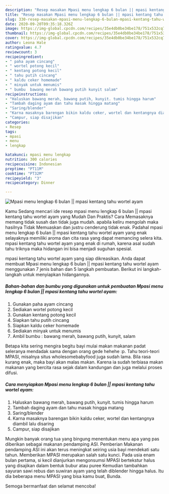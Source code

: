 ```yaml
---
description: "Resep masakan Mpasi menu lengkap 6 bulan || mpasi kentang tahu wortel ayam | Langkah Membuat Mpasi menu lengkap 6 bulan || mpasi kentang tahu wortel ayam Yang Sempurna"
title: "Resep masakan Mpasi menu lengkap 6 bulan || mpasi kentang tahu wortel ayam | Langkah Membuat Mpasi menu lengkap 6 bulan || mpasi kentang tahu wortel ayam Yang Sempurna"
slug: 330-resep-masakan-mpasi-menu-lengkap-6-bulan-mpasi-kentang-tahu-wortel-ayam-langkah-membuat-mpasi-menu-lengkap-6-bulan-mpasi-kentang-tahu-wortel-ayam-yang-sempurna
date: 2020-09-20T09:35:18.326Z
image: https://img-global.cpcdn.com/recipes/35e4db0be34be178/751x532cq70/mpasi-menu-lengkap-6-bulan-mpasi-kentang-tahu-wortel-ayam-foto-resep-utama.jpg
thumbnail: https://img-global.cpcdn.com/recipes/35e4db0be34be178/751x532cq70/mpasi-menu-lengkap-6-bulan-mpasi-kentang-tahu-wortel-ayam-foto-resep-utama.jpg
cover: https://img-global.cpcdn.com/recipes/35e4db0be34be178/751x532cq70/mpasi-menu-lengkap-6-bulan-mpasi-kentang-tahu-wortel-ayam-foto-resep-utama.jpg
author: Leona Hale
ratingvalue: 4.7
reviewcount: 3
recipeingredient:
- " paha ayam cincang"
- " wortel potong kecil"
- " kentang potong kecil"
- " tahu putih cincang"
- " kaldu ceker homemade"
- " minyak untuk menumis"
- " bumbu  bawang merah bawang putih kunyit salam"
recipeinstructions:
- "Haluskan bawang merah, bawang putih, kunyit. tumis hingga harum"
- "Tambah daging ayam dan tahu masak hingga matang"
- "Saring/blender"
- "Karna masaknya barengan bikin kaldu ceker, wortel dan kentangnya diambil lalu disaring"
- "Campur, siap disajikan"
categories:
- Resep
tags:
- mpasi
- menu
- lengkap

katakunci: mpasi menu lengkap 
nutrition: 300 calories
recipecuisine: Indonesian
preptime: "PT11M"
cooktime: "PT32M"
recipeyield: "3"
recipecategory: Dinner

---
```



![Mpasi menu lengkap 6 bulan || mpasi kentang tahu wortel ayam](https://img-global.cpcdn.com/recipes/35e4db0be34be178/751x532cq70/mpasi-menu-lengkap-6-bulan-mpasi-kentang-tahu-wortel-ayam-foto-resep-utama.jpg)

Kamu Sedang mencari ide resep mpasi menu lengkap 6 bulan || mpasi kentang tahu wortel ayam yang Mudah Dan Praktis? Cara Memasaknya memang tidak susah dan tidak juga mudah. apabila keliru mengolah maka hasilnya Tidak Memuaskan dan justru cenderung tidak enak. Padahal mpasi menu lengkap 6 bulan || mpasi kentang tahu wortel ayam yang enak selayaknya memiliki aroma dan cita rasa yang dapat memancing selera kita.
 mpasi kentang tahu wortel ayam yang enak di rumah, karena asal sudah tahu triknya maka hidangan ini bisa menjadi suguhan spesial.


 mpasi kentang tahu wortel ayam yang siap dikreasikan. Anda dapat membuat Mpasi menu lengkap 6 bulan || mpasi kentang tahu wortel ayam menggunakan 7 jenis bahan dan 5 langkah pembuatan. Berikut ini langkah-langkah untuk menyiapkan hidangannya.

<!--inarticleads1-->

##### Bahan-bahan dan bumbu yang digunakan untuk pembuatan Mpasi menu lengkap 6 bulan || mpasi kentang tahu wortel ayam:

1. Gunakan  paha ayam cincang
1. Sediakan  wortel potong kecil
1. Gunakan  kentang potong kecil
1. Siapkan  tahu putih cincang
1. Siapkan  kaldu ceker homemade
1. Sediakan  minyak untuk menumis
1. Ambil  bumbu : bawang merah, bawang putih, kunyit, salam


Betapa kita sering mengira begitu bayi mulai makan makanan padat seleranya mendadak sama dengan orang gede hehehe :p. Tahu teori-teori MPASI, misalnya situs wholesomebabyfood juga sudah lama. Bila rasa kurang enak, maka bayi akan malas makan. Karena ia sudah terbiasa makan makanan yang bercita rasa sejak dalam kandungan dan juga melalui proses difusi. 

<!--inarticleads2-->

##### Cara menyiapkan Mpasi menu lengkap 6 bulan || mpasi kentang tahu wortel ayam:

1. Haluskan bawang merah, bawang putih, kunyit. tumis hingga harum
1. Tambah daging ayam dan tahu masak hingga matang
1. Saring/blender
1. Karna masaknya barengan bikin kaldu ceker, wortel dan kentangnya diambil lalu disaring
1. Campur, siap disajikan


Mungkin banyak orang tua yang bingung menentukan menu apa yang pas diberikan sebagai makanan pendamping ASI. Pemberian Makanan pendamping ASI ini akan terus meningkat seiring usia bayi mendekati satu tahun. Memberikan MPASI merupakan salah satu kunci. Pada usia enam bulan pertama, si kecil dianjurkan mengonsumsi MPASI bertekstur halus yang disajikan dalam bentuk bubur atau puree Kemudian tambahkan sayuran sawi rebus dan suwiran ayam yang telah diblender hingga halus. Itu dia beberapa menu MPASI yang bisa kamu buat, Bunda. 

 Semoga bermanfaat dan selamat mencoba!
